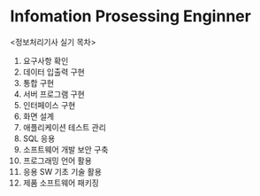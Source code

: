 # Infomation Prosessing Enginner

<정보처리기사 실기 목차>

1. 요구사항 확인
2. 데이터 입출력 구현
3. 통합 구현
4. 서버 프로그램 구현
5. 인터페이스 구현
6. 화면 설계
7. 애플리케이션 테스트 관리
8. SQL 응용
9. 소프트웨어 개발 보안 구축
10. 프로그래밍 언어 활용
11. 응용 SW 기초 기술 활용
12. 제품 소프트웨어 패키징
